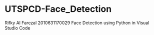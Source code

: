 # UTSPCD-Face_Detection
Rifky Al Farezal 2010631170029
Face Detection using Python in Visual Studio Code
